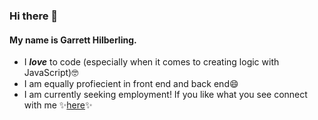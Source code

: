 ### Hi there 👋

#### My name is Garrett Hilberling.

* I ***love*** to code (especially when it comes to creating logic with JavaScript)🤓
* I am equally profiecient in front end and back end😄
* I am currently seeking employment! If you like what you see connect with me ✨[here](https://www.linkedin.com/in/garretthilberling/)✨
<!-- * If you have any questions feel free to DM me here on Github!😃 -->

<!--
**garretthilberling/garretthilberling** is a ✨ _special_ ✨ repository because its `README.md` (this file) appears on your GitHub profile.

Here are some ideas to get you started:

- 🔭 I’m currently working on ...
- 🌱 I’m currently learning ...
- 👯 I’m looking to collaborate on ...
- 🤔 I’m looking for help with ...
- 💬 Ask me about ...
- 📫 How to reach me: ...
- 😄 Pronouns: ...
- ⚡ Fun fact: ...
-->
